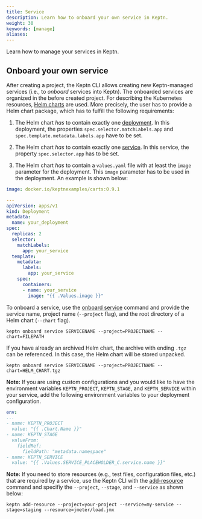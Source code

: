 ```yaml
---
title: Service
description: Learn how to onboard your own service in Keptn.
weight: 30
keywords: [manage]
aliases:
---
```


Learn how to manage your services in Keptn.

## Onboard your own service

After creating a project, the Keptn CLI allows creating new Keptn-managed services (i.e., to *onboard* services into Keptn). The onboarded services are organized in the before created project.
For describing the Kubernetes resources, [Helm charts](https://Helm.sh/) are used. More precisely, the user has to provide a Helm chart package, which has to fulfill the following requirements:

1. The Helm chart _has_ to contain exactly one [deployment](https://kubernetes.io/docs/concepts/workloads/controllers/deployment/).
In this deployment, the properties `spec.selector.matchLabels.app` and `spec.template.metadata.labels.app` have to be set.

1. The Helm chart _has_ to contain exactly one [service](https://kubernetes.io/docs/concepts/services-networking/service/).
In this service, the property `spec.selector.app` has to be set.

1. The Helm chart _has_ to contain a `values.yaml` file with at least the `image` parameter for the deployment. This `image` parameter has to be used in the deployment. An example is shown below:
  
  ```yaml
  image: docker.io/keptnexamples/carts:0.9.1
  ```

  ```yaml
  --- 
  apiVersion: apps/v1
  kind: Deployment
  metadata:
    name: your_deployment
  spec:
    replicas: 2
    selector:
      matchLabels:
        app: your_service
    template:
      metadata: 
        labels:
          app: your_service
      spec:
        containers:
        - name: your_service
          image: "{{ .Values.image }}"
  ```

To onboard a service, use the [onboard service](../../reference/cli#keptn-onboard-service) command and provide the service name, project name (`--project` flag), and the root directory of a Helm chart (`--chart` flag). 

```console
keptn onboard service SERVICENAME --project=PROJECTNAME --chart=FILEPATH
```

If you have already an archived Helm chart, the archive with ending `.tgz` can be referenced. In this case, the Helm chart will be stored unpacked. 

```console
keptn onboard service SERVICENAME --project=PROJECTNAME --chart=HELM_CHART.tgz
```

**Note:** If you are using custom configurations and you would like to have the environment variables `KEPTN_PROJECT`, `KEPTN_STAGE`, and `KEPTN_SERVICE` within your service, add the following environment variables to your deployment configuration.

```yaml
env:
...
- name: KEPTN_PROJECT
  value: "{{ .Chart.Name }}"
- name: KEPTN_STAGE
  valueFrom:
    fieldRef:
      fieldPath: "metadata.namespace"
- name: KEPTN_SERVICE
  value: "{{ .Values.SERVICE_PLACEHOLDER_C.service.name }}"
```

**Note:** If you need to store resources (e.g., test files, configuration files, etc.) that are required by a service, use the Keptn CLI with the [add-resource](../../reference/cli#keptn-add-resource) command and specifiy the `--project`, `--stage`, and `--service` as shown below:

```console
keptn add-resource --project=your-project --service=my-service --stage=staging --resource=jmeter/load.jmx
```